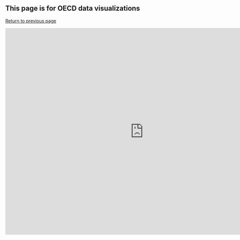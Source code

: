## This page is for OECD data visualizations

[Return to previous page](/README.md)

<iframe src="https://data.oecd.org/chart/6gJv" width="860" height="645" style="border: 0" mozallowfullscreen="true" webkitallowfullscreen="true" allowfullscreen="true"><a href="https://data.oecd.org/chart/6gJv" target="_blank">OECD Chart: General government debt, Total, % of GDP, Annual, 2018</a></iframe>












